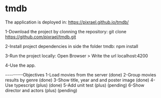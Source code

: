 # tmdb
The application is deployed in:
https://pixrael.github.io/tmdb/


1-Download the project by clonning the repository:
git clone https://github.com/pixrael/tmdb.git

2-Install project dependencies in side the folder tmdb:
npm install

3-Run the project locally:
Open Browser > Write the url localhost:4200

4-Use the app.

---------Objectives
1-Load movies from the server (done)
2-Group movies results by genre (done)
3-Show title, year and and poster image (done)
4-Use typescript (plus) (done) 
5-Add unit test (plus) (pending)
6-Show director and actors (plus) (pending)










